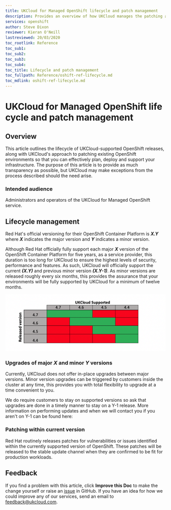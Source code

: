 ```yaml
---
title: UKCloud for Managed OpenShift lifecycle and patch management
description: Provides an overview of how UKCloud manages the patching and lifecycle support of its OpenShift service
services: openshift
author: Steve Dixon
reviewer: Kieran O'Neill
lastreviewed: 20/03/2020
toc_rootlink: Reference
toc_sub1: 
toc_sub2:
toc_sub3:
toc_sub4:
toc_title: Lifecycle and patch management
toc_fullpath: Reference/oshift-ref-lifecycle.md
toc_mdlink: oshift-ref-lifecycle.md
---
```


# UKCloud for Managed OpenShift life cycle and patch management

## Overview

This article outlines the lifecycle of UKCloud-supported OpenShift releases, along with UKCloud's approach to patching existing OpenShift environments so that you can effectively plan, deploy and support your infrastructure. The purpose of this article is to provide as much transparency as possible, but UKCloud may make exceptions from the process described should the need arise.

### Intended audience

Administrators and operators of the UKCloud for Managed OpenShift service.

## Lifecycle management

Red Hat's official versioning for their OpenShift Container Platform is _**X.Y**_ where _**X**_ indicates the major version and _**Y**_ indicates a minor version.

Although Red Hat officially fully support each major _**X**_ version of the OpenShift Container Platform for five years, as a service provider, this duration is too long for UKCloud to ensure the highest levels of security, performance and features. As such, UKCloud will officially support the current **_(X.Y)_** and previous minor version **_(X.Y-1)_**. As minor versions are released roughly every six months, this provides the assurance that your environments will be fully supported by UKCloud for a minimum of twelve months.

![Lifecycle](images/oshift-supported-versions.png)

### Upgrades of major _**X**_ and minor _**Y**_ versions

Currently, UKCloud does not offer in-place upgrades between major versions. Minor version upgrades can be triggered by customers inside the cluster at any time, this provides you with total flexibility to upgrade at a time convenient to you.

We do require customers to stay on supported versions so ask that upgrades are done in a timely manner to stay on a Y-1 release. More information on performing updates and when we will contact you if you aren't on Y-1 can be found here: <need update branch merged first to add URL to these docs>

### Patching within current version

Red Hat routinely releases patches for vulnerabilities or issues identified within the currently supported version of OpenShift. These patches will be released to the stable update channel when they are confirmed to be fit for production workloads.

## Feedback

If you find a problem with this article, click **Improve this Doc** to make the change yourself or raise an [issue](https://github.com/UKCloud/documentation/issues) in GitHub. If you have an idea for how we could improve any of our services, send an email to <feedback@ukcloud.com>.
